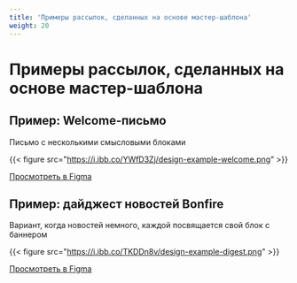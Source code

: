 ```yaml
---
title: 'Примеры рассылок, сделанных на основе мастер-шаблона'
weight: 20
---
```

# Примеры рассылок, сделанных на основе мастер-шаблона

## Пример: Welcome-письмо

Письмо с несколькими смысловыми блоками

{{< figure src="https://i.ibb.co/YWfD3Zj/design-example-welcome.png" >}}

[Просмотреть в Figma](https://www.figma.com/proto/71sfXCde0RShrXEepbXRdE/Bonfire?type=design&node-id=583-6099&scaling=min-zoom&page-id=502%3A2)
   
## Пример: дайджест новостей Bonfire

Вариант, когда новостей немного, каждой посвящается свой блок с баннером

{{< figure src="https://i.ibb.co/TKDDn8v/design-example-digest.png" >}}

[Просмотреть в Figma](https://www.figma.com/proto/71sfXCde0RShrXEepbXRdE/Bonfire?type=design&node-id=603-223&scaling=min-zoom&page-id=502%3A2)